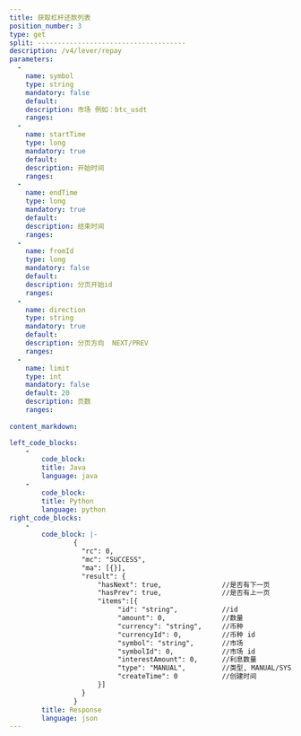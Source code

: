 ```yaml
---
title: 获取杠杆还款列表
position_number: 3
type: get
split: -------------------------------------
description: /v4/lever/repay
parameters:
  -
    name: symbol
    type: string
    mandatory: false
    default:
    description: 市场 例如：btc_usdt
    ranges:
  -
    name: startTime
    type: long
    mandatory: true
    default:
    description: 开始时间
    ranges:
  -
    name: endTime
    type: long
    mandatory: true
    default:
    description: 结束时间
    ranges:
  -
    name: fromId
    type: long
    mandatory: false
    default:
    description: 分页开始id
    ranges:
  -
    name: direction
    type: string
    mandatory: true
    default:
    description: 分页方向  NEXT/PREV
    ranges:
  -
    name: limit
    type: int
    mandatory: false
    default: 20
    description: 页数
    ranges:
  
content_markdown: 

left_code_blocks:
    -
        code_block:
        title: Java
        language: java
    -
        code_block:
        title: Python
        language: python
right_code_blocks:
    -
        code_block: |-
                {
                  "rc": 0,
                  "mc": "SUCCESS",
                  "ma": [{}],
                  "result": {
                      "hasNext": true,               //是否有下一页
                      "hasPrev": true,               //是否有上一页
                      "items":[{
                           "id": "string",           //id
                           "amount": 0,              //数量
                           "currency": "string",     //币种
                           "currencyId": 0,          //币种 id
                           "symbol": "string",       //市场
                           "symbolId": 0,            //市场 id
                           "interestAmount": 0,      //利息数量
                           "type": "MANUAL",         //类型, MANUAL/SYSTEM
                           "createTime": 0           //创建时间
                      }]
                  }
                }
        title: Response
        language: json
---
```

